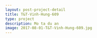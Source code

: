 ```yaml
---
layout: post-project-detail
title: T&T-Vinh-Hung-609
type: project
description: Mo ta du an
image: 2017-08-01-T&T-Vinh-Hung-609.jpg
---
```

